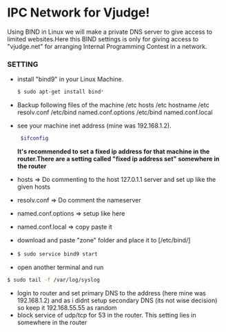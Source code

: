 
# IPC Network for Vjudge!
Using BIND in Linux we will make a private DNS server to give access to limited websites.Here this BIND settings is only for giving access to "vjudge.net" for arranging Internal Programming Contest in a network.

### SETTING
- install "bind9" in your Linux Machine.
   ```sh
   $ sudo apt-get install bind*
   ```
- Backup following files of the machine 
    /etc  hosts
    /etc  hostname
    /etc resolv.conf
    /etc/bind named.conf.options
    /etc/bind named.conf.local
    
- see your machine inet address (mine was 192.168.1.2).
   ```sh
    $ifconfig
   ```
  **It's recommended to set a fixed ip address for that machine in the router.There are a setting called "fixed ip address set" somewhere in the router**
-  hosts =>  Do commenting to the host 127.0.1.1 server and set up like the given hosts
-  resolv.conf => Do comment the nameserver
-  named.conf.options => setup like here
-  named.conf.local => copy paste it
-  download and paste "zone" folder and place it to [/etc/bind/]
-  ```sh
   $ sudo service bind9 start
   ```
-  open another terminal and run 
  ```sh
  $ sudo tail -f /var/log/syslog
  ```
- login to router and set primary DNS to the address (here mine was 192.168.1.2) and as i didnt setup secondary DNS (its not wise decision) so keep it 192.168.55.55 as random 
- block service of udp/tcp for 53 in the router. This setting lies in somewhere in the router
